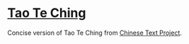 # [Tao Te Ching](https://en.wikipedia.org/wiki/Tao_Te_Ching)
Concise version of Tao Te Ching from [Chinese Text Project](https://ctext.org/dao-de-jing/zh).
